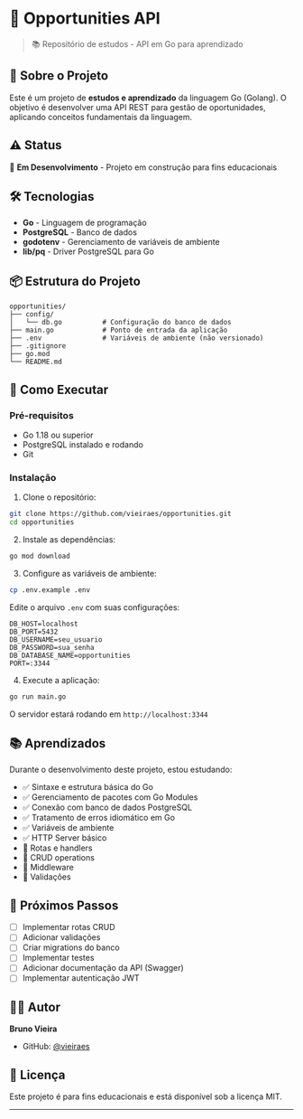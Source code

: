 # 🚀 Opportunities API

> 📚 Repositório de estudos - API em Go para aprendizado

## 📝 Sobre o Projeto

Este é um projeto de **estudos e aprendizado** da linguagem Go (Golang). O objetivo é desenvolver uma API REST para gestão de oportunidades, aplicando conceitos fundamentais da linguagem.

## ⚠️ Status

🔨 **Em Desenvolvimento** - Projeto em construção para fins educacionais

## 🛠️ Tecnologias

- **Go** - Linguagem de programação
- **PostgreSQL** - Banco de dados
- **godotenv** - Gerenciamento de variáveis de ambiente
- **lib/pq** - Driver PostgreSQL para Go

## 📦 Estrutura do Projeto

```
opportunities/
├── config/
│   └── db.go          # Configuração do banco de dados
├── main.go            # Ponto de entrada da aplicação
├── .env               # Variáveis de ambiente (não versionado)
├── .gitignore
├── go.mod
└── README.md
```

## 🚀 Como Executar

### Pré-requisitos

- Go 1.18 ou superior
- PostgreSQL instalado e rodando
- Git

### Instalação

1. Clone o repositório:
```bash
git clone https://github.com/vieiraes/opportunities.git
cd opportunities
```

2. Instale as dependências:
```bash
go mod download
```

3. Configure as variáveis de ambiente:
```bash
cp .env.example .env
```

Edite o arquivo `.env` com suas configurações:
```env
DB_HOST=localhost
DB_PORT=5432
DB_USERNAME=seu_usuario
DB_PASSWORD=sua_senha
DB_DATABASE_NAME=opportunities
PORT=:3344
```

4. Execute a aplicação:
```bash
go run main.go
```

O servidor estará rodando em `http://localhost:3344`

## 📚 Aprendizados

Durante o desenvolvimento deste projeto, estou estudando:

- ✅ Sintaxe e estrutura básica do Go
- ✅ Gerenciamento de pacotes com Go Modules
- ✅ Conexão com banco de dados PostgreSQL
- ✅ Tratamento de erros idiomático em Go
- ✅ Variáveis de ambiente
- ✅ HTTP Server básico
- 🔨 Rotas e handlers
- 🔨 CRUD operations
- 🔨 Middleware
- 🔨 Validações

## 🎯 Próximos Passos

- [ ] Implementar rotas CRUD
- [ ] Adicionar validações
- [ ] Criar migrations do banco
- [ ] Implementar testes
- [ ] Adicionar documentação da API (Swagger)
- [ ] Implementar autenticação JWT

## 👨‍💻 Autor

**Bruno Vieira**
- GitHub: [@vieiraes](https://github.com/vieiraes)

## 📄 Licença

Este projeto é para fins educacionais e está disponível sob a licença MIT.

---